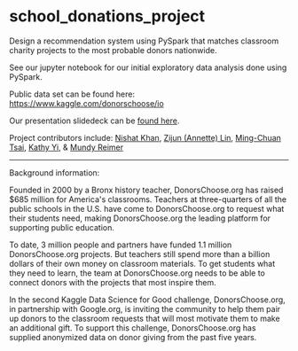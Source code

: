# school_donations_project
Design a recommendation system using PySpark that matches classroom charity projects to the most probable donors nationwide.

See our jupyter notebook for our initial exploratory data analysis done using PySpark.

Public data set can be found here:  https://www.kaggle.com/donorschoose/io

Our presentation slidedeck can be [found here](https://docs.google.com/presentation/d/1FJU4YzjeObEk91HBzrgQ4pBWyNjErIMun06r4PqKwWI/edit?usp=sharing).

Project contributors include: [Nishat Khan](https://www.linkedin.com/in/nishat-parveen), [Zijun (Annette) Lin](https://www.linkedin.com/in/zijun-annette-lin), [Ming-Chuan Tsai](https://www.linkedin.com/in/kirsten-tsai-869724156), [Kathy Yi](https://www.linkedin.com/in/kathleen-yi), & [Mundy Reimer](https://www.linkedin.com/in/mundyreimer)

---
Background information:

Founded in 2000 by a Bronx history teacher, DonorsChoose.org has raised $685 million for America's classrooms. Teachers at three-quarters of all the public schools in the U.S. have come to DonorsChoose.org to request what their students need, making DonorsChoose.org the leading platform for supporting public education.

To date, 3 million people and partners have funded 1.1 million DonorsChoose.org projects. But teachers still spend more than a billion dollars of their own money on classroom materials. To get students what they need to learn, the team at DonorsChoose.org needs to be able to connect donors with the projects that most inspire them.

In the second Kaggle Data Science for Good challenge, DonorsChoose.org, in partnership with Google.org, is inviting the community to help them pair up donors to the classroom requests that will most motivate them to make an additional gift. To support this challenge, DonorsChoose.org has supplied anonymized data on donor giving from the past five years.

